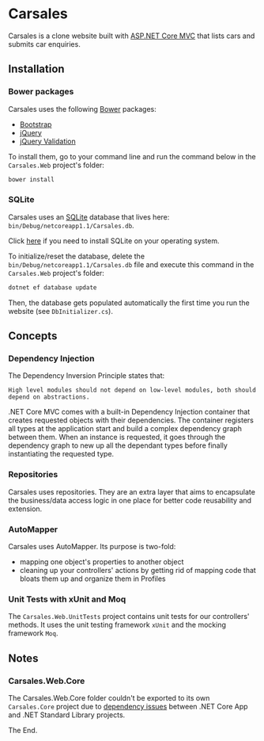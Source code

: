 Carsales
============

Carsales is a clone website built with [ASP.NET Core MVC](https://github.com/aspnet/Mvc) that lists cars and submits car enquiries.


## Installation

### Bower packages

Carsales uses the following [Bower](https://bower.io/) packages:

* [Bootstrap](http://getbootstrap.com/)
* [jQuery](https://jquery.com/)
* [jQuery Validation](https://jqueryvalidation.org/)

To install them, go to your command line and run the command below in the `Carsales.Web` project's folder:

```sh
bower install
```

### SQLite

Carsales uses an [SQLite](https://www.sqlite.org/) database that lives here: `bin/Debug/netcoreapp1.1/Carsales.db`.

Click [here](https://www.sqlite.org/download.html) if you need to install SQLite on your operating system.

To initialize/reset the database, delete the `bin/Debug/netcoreapp1.1/Carsales.db` file and execute this command in the `Carsales.Web` project's folder:
```sh
dotnet ef database update
```

Then, the database gets populated automatically the first time you run the website (see `DbInitializer.cs`).


## Concepts

### Dependency Injection

The Dependency Inversion Principle states that:
```
High level modules should not depend on low-level modules, both should depend on abstractions.
```

.NET Core MVC comes with a built-in Dependency Injection container that creates requested objects with their dependencies. The container registers all types at the application start and build a complex dependency graph between them. When an instance is requested, it goes through the dependency graph to new up all the dependant types before finally instantiating the requested type.

### Repositories

Carsales uses repositories. They are an extra layer that aims to encapsulate the business/data access logic in one place for better code reusability and extension.

### AutoMapper

Carsales uses AutoMapper. Its purpose is two-fold:

* mapping one object's properties to another object
* cleaning up your controllers' actions by getting rid of mapping code that bloats them up and organize them in Profiles

### Unit Tests with xUnit and Moq

The `Carsales.Web.UnitTests` project contains unit tests for our controllers' methods. It uses the unit testing framework `xUnit` and the mocking framework `Moq`.


## Notes

### Carsales.Web.Core

The Carsales.Web.Core folder couldn't be exported to its own `Carsales.Core` project due to [dependency issues](https://github.com/dotnet/coreclr/issues/10037) between .NET Core App and .NET Standard Library projects.

The End.